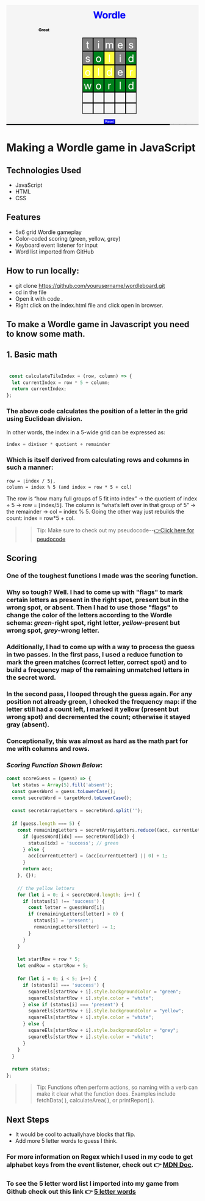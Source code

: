 ![wordleboard](./wordle_mine.png)

# Making a Wordle game in JavaScript

## Technologies Used
- JavaScript
- HTML
- CSS

##  Features
- 5x6 grid Wordle gameplay
- Color-coded scoring (green, yellow, grey)
- Keyboard event listener for input
- Word list imported from GitHub

## How to run locally:
- git clone https://github.com/yourusername/wordleboard.git
- cd in the file
- Open it with code . 
- Right click on the index.html file and click open in browser. 

## To make a Wordle game in Javascript you need to know some math.

## 1. Basic math

```javascript

 const calculateTileIndex = (row, column) => {
  let currentIndex = row * 5 + column;
  return currentIndex;
};

```
### The above code calculates the position of a letter in the grid using **Euclidean division**.  
In other words, the index in a 5-wide grid can be expressed as:

```javascript
index = divisor * quotient + remainder
```

### Which is itself derived from calculating rows and columns in such a manner:

```
row = ⌊index / 5⌋, 
column = index % 5 (and index = row * 5 + col) 
```


The row is “how many full groups of 5 fit into index” → the quotient of index ÷ 5 → row = ⌊index/5⌋.
The column is “what’s left over in that group of 5” → the remainder → col = index % 5.
Going the other way just rebuilds the count: index = row*5 + col.

>>Tip: Make sure to check out my pseudocode--[👉Click here for peudocode](https://github.com/eslteacher902010/wordle-pk/commit/cb4ec86b158033b4495ce4a50838b25567bd8dd0)

## Scoring

### One of the toughest functions I made was the scoring function. 

### Why so tough? Well. I had to come up with "flags" to mark certain letters as present in the right spot, present but in the wrong spot, or absent. Then I had to use those "flags" to change the color of the letters according to the Wordle schema: ***green***-right spot, right letter, ***yellow***-present but wrong spot, ***grey***-wrong letter. 


### Additionally, I had to come up with a way to process the guess in two passes. In the first pass, I used a reduce function to mark the green matches (correct letter, correct spot) and to build a frequency map of the remaining unmatched letters in the secret word.

### In the second pass, I looped through the guess again. For any position not already green, I checked the frequency map: if the letter still had a count left, I marked it yellow (present but wrong spot) and decremented the count; otherwise it stayed gray (absent).

### **Conceptionally**, this was almost as hard as the math part for me with columns and rows. 

### ***Scoring Function Shown Below***:

```javascript
const scoreGuess = (guess) => {
  let status = Array(5).fill('absent');
  const guessWord = guess.toLowerCase();
  const secretWord = targetWord.toLowerCase();

  const secretArrayLetters = secretWord.split('');

  if (guess.length === 5) {
    const remainingLetters = secretArrayLetters.reduce((acc, currentLetter, idx) => {
      if (guessWord[idx] === secretWord[idx]) {
        status[idx] = 'success'; // green
      } else {
        acc[currentLetter] = (acc[currentLetter] || 0) + 1;
      }
      return acc;
    }, {});

    // the yellow letters
    for (let i = 0; i < secretWord.length; i++) {
      if (status[i] !== 'success') {
        const letter = guessWord[i];
        if (remainingLetters[letter] > 0) {
          status[i] = 'present';
          remainingLetters[letter] -= 1;
        }
      }
    }

    let startRow = row * 5;
    let endRow = startRow + 5;

    for (let i = 0; i < 5; i++) {
      if (status[i] === 'success') {
        squareEls[startRow + i].style.backgroundColor = "green";
        squareEls[startRow + i].style.color = "white";
      } else if (status[i] === 'present') {
        squareEls[startRow + i].style.backgroundColor = "yellow";
        squareEls[startRow + i].style.color = "white";
      } else {
        squareEls[startRow + i].style.backgroundColor = "grey";
        squareEls[startRow + i].style.color = "white";
      }
    }
  }

  return status;
};
```

 >>Tip: Functions often perform actions, so naming with a verb can make it clear what the function does. Examples include fetchData( ), calculateArea( ), or printReport( ). 


## Next Steps
- It would be cool to actuallyhave blocks that flip. 
- Add more 5 letter words to guess I think. 

### For more information on Regex which I used in my code to get alphabet keys from the event listener, check out 👉 [MDN Doc](https://developer.mozilla.org/en-US/docs/Web/JavaScript/Guide/Regular_expressions). 

### To see the 5 letter word list I imported into my game from Github check out this link 👉 [5 letter words](https://darkermango.github.io/5-Letter-words/words.txt)